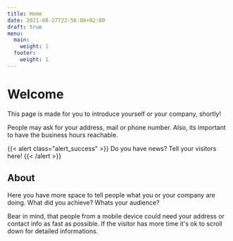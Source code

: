 ```yaml
---
title: Home
date: 2021-08-27T22:56:08+02:00
draft: true
menu:
  main:
    weight: 1
  footer:
    weight: 1
---
```


# Welcome

This page is made for you to introduce yourself or your company, shortly!

People may ask for your address, mail or phone number. Also, its important to have the business hours reachable.

{{< alert class="alert_success" >}}
  Do you have news? Tell your visitors here!
{{< /alert >}}

## About

Here you have more space to tell people what you or your company are doing. What did you achieve? Whats your audience?

Bear in mind, that people from a mobile device could need your address or contact info as fast as possible. If the visitor has more time it's ok to scroll down for detailed informations.
